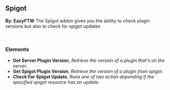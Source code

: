 ## Spigot
**By: EazyFTW**
The Spigot addon gives you the ability to check plugin versions but also to check for spigot updates

<br>

### Elements
* **Get Server Plugin Version**, *Retrieve the version of a plugin that's on the server.*
* **Get Spigot Plugin Version**, *Retrieve the version of a plugin from spigot.*
* **Check For Spigot Update**, *Runs one of two action depending if the specified spigot resource has an update.*

